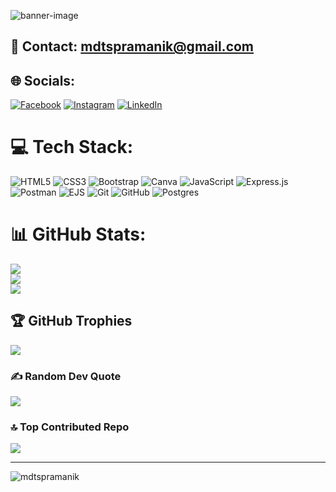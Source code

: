 ![banner-image](https://github.com/user-attachments/assets/86589321-7acc-4463-9cfd-5fef028753d7)

## 📧 Contact: [mdtspramanik@gmail.com](mailto:mdtspramanik@gmail.com)

## 🌐 Socials:
[![Facebook](https://img.shields.io/badge/Facebook-%231877F2.svg?logo=Facebook&logoColor=white)](https://facebook.com/mdtspramanik) [![Instagram](https://img.shields.io/badge/Instagram-%23E4405F.svg?logo=Instagram&logoColor=white)](https://instagram.com/mdtspramanik) [![LinkedIn](https://img.shields.io/badge/LinkedIn-%230077B5.svg?logo=linkedin&logoColor=white)](https://linkedin.com/in/mdtspramanik) 

# 💻 Tech Stack:
![HTML5](https://img.shields.io/badge/html5-%23E34F26.svg?style=for-the-badge&logo=html5&logoColor=white) ![CSS3](https://img.shields.io/badge/css3-%231572B6.svg?style=for-the-badge&logo=css3&logoColor=white) ![Bootstrap](https://img.shields.io/badge/bootstrap-%238511FA.svg?style=for-the-badge&logo=bootstrap&logoColor=white) ![Canva](https://img.shields.io/badge/Canva-%2300C4CC.svg?style=for-the-badge&logo=Canva&logoColor=white) ![JavaScript](https://img.shields.io/badge/javascript-%23323330.svg?style=for-the-badge&logo=javascript&logoColor=%23F7DF1E) ![Express.js](https://img.shields.io/badge/express.js-%23404d59.svg?style=for-the-badge&logo=express&logoColor=%2361DAFB) ![Postman](https://img.shields.io/badge/Postman-FF6C37?style=for-the-badge&logo=postman&logoColor=white) ![EJS](https://img.shields.io/badge/ejs-%23B4CA65.svg?style=for-the-badge&logo=ejs&logoColor=black) ![Git](https://img.shields.io/badge/git-%23F05033.svg?style=for-the-badge&logo=git&logoColor=white) ![GitHub](https://img.shields.io/badge/github-%23121011.svg?style=for-the-badge&logo=github&logoColor=white) ![Postgres](https://img.shields.io/badge/postgres-%23316192.svg?style=for-the-badge&logo=postgresql&logoColor=white)
# 📊 GitHub Stats:
![](https://github-readme-stats.vercel.app/api?username=mdtspramanik&theme=default&hide_border=false&include_all_commits=false&count_private=false)<br/>
![](https://github-readme-streak-stats.herokuapp.com/?user=mdtspramanik&theme=default&hide_border=false)<br/>
![](https://github-readme-stats.vercel.app/api/top-langs/?username=mdtspramanik&theme=default&hide_border=false&include_all_commits=false&count_private=false&layout=compact)

## 🏆 GitHub Trophies
![](https://github-profile-trophy.vercel.app/?username=mdtspramanik&theme=default&no-frame=false&no-bg=false&margin-w=4)

### ✍️ Random Dev Quote
![](https://quotes-github-readme.vercel.app/api?type=horizontal&theme=radical)

### 🔝 Top Contributed Repo
![](https://github-contributor-stats.vercel.app/api?username=mdtspramanik&limit=5&theme=default&combine_all_yearly_contributions=true)

---
<p align="left"> <img src="https://komarev.com/ghpvc/?username=mdtspramanik&label=Profile%20views&color=0e75b6&style=flat" alt="mdtspramanik" /> </p>

<!-- Proudly created with GPRM ( https://gprm.itsvg.in ) -->
